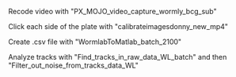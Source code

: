Recode video with "PX_MOJO_video_capture_wormly_bcg_sub"

Click each side of the plate with "calibrateimagesdonny_new_mp4"

Create .csv file with "WormlabToMatlab_batch_2100"

Analyze tracks with "Find_tracks_in_raw_data_WL_batch" and then "Filter_out_noise_from_tracks_data_WL"
